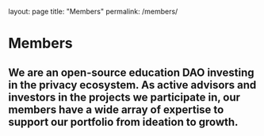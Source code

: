 layout: page
title: "Members"
permalink: /members/


# Members

## We are an open-source education DAO investing in the privacy ecosystem. As active advisors and investors in the projects we participate in, our members have a wide array of expertise to support our portfolio from ideation to growth.